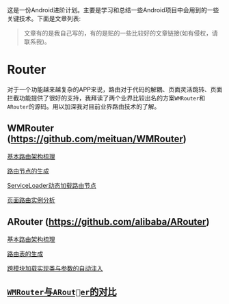 
这是一份Android进阶计划。主要是学习和总结一些Android项目中会用到的一些关键技术。下面是文章列表:

>文章有的是我自己写的，有的是贴的一些比较好的文章链接(如有侵权，请联系我)。

# Router

对于一个功能越来越复杂的APP来说，路由对于代码的解耦、页面灵活跳转、页面拦截功能提供了很好的支持，我拜读了两个业界比较出名的方案`WMRouter`和`ARouter`的源码。用以加深我对目前业界路由技术的了解。

## WMRouter (https://github.com/meituan/WMRouter)

<p><a href="router/WMRouter/基本路由架构梳理.md">基本路由架构梳理</a></p>

<p><a href="router/WMRouter/路由节点的动态生成.md">路由节点的生成</a></p>

<p><a href="router/WMRouter/使用ServiceLoader动态注入路由节点.md">ServiceLoader动态加载路由节点</a></p>

<p><a href="router/WMRouter/页面跳转的梳理与拦截器的使用.md">页面路由实例分析</a></p>


## ARouter (https://github.com/alibaba/ARouter)

<p><a href="router/ARouter/基本路由过程.md">基本路由架构梳理</a></p>

<p><a href="router/ARouter/动态生成路由表.md">路由表的生成</a></p>

<p><a href="router/ARouter/跨模块加载实现类与参数的自动注入.md">跨模块加载实现类与参数的自动注入</a></p>


## <p><a href="router/Android路由框架:WMRouter与ARouter的对比.md"> `WMRouter`与`ARouter`的对比 </a></p>